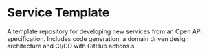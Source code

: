 # Service Template

A template repository for developing new services from an Open API specification. Includes code generation, a domain driven design architecture and CI/CD with GitHub actions.s.
